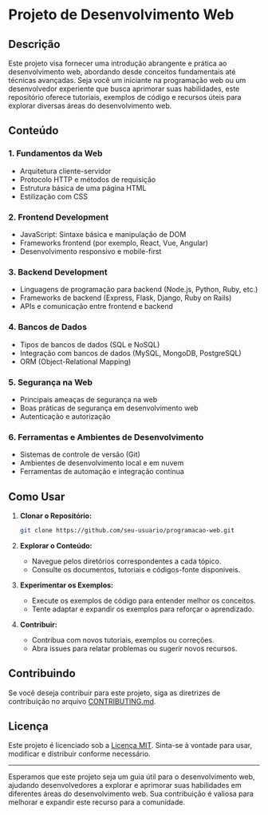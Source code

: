 # Projeto de Desenvolvimento Web

## Descrição

Este projeto visa fornecer uma introdução abrangente e prática ao desenvolvimento web, abordando desde conceitos fundamentais até técnicas avançadas. Seja você um iniciante na programação web ou um desenvolvedor experiente que busca aprimorar suas habilidades, este repositório oferece tutoriais, exemplos de código e recursos úteis para explorar diversas áreas do desenvolvimento web.

## Conteúdo

### 1. Fundamentos da Web

- Arquitetura cliente-servidor
- Protocolo HTTP e métodos de requisição
- Estrutura básica de uma página HTML
- Estilização com CSS

### 2. Frontend Development

- JavaScript: Sintaxe básica e manipulação de DOM
- Frameworks frontend (por exemplo, React, Vue, Angular)
- Desenvolvimento responsivo e mobile-first

### 3. Backend Development

- Linguagens de programação para backend (Node.js, Python, Ruby, etc.)
- Frameworks de backend (Express, Flask, Django, Ruby on Rails)
- APIs e comunicação entre frontend e backend

### 4. Bancos de Dados

- Tipos de bancos de dados (SQL e NoSQL)
- Integração com bancos de dados (MySQL, MongoDB, PostgreSQL)
- ORM (Object-Relational Mapping)

### 5. Segurança na Web

- Principais ameaças de segurança na web
- Boas práticas de segurança em desenvolvimento web
- Autenticação e autorização

### 6. Ferramentas e Ambientes de Desenvolvimento

- Sistemas de controle de versão (Git)
- Ambientes de desenvolvimento local e em nuvem
- Ferramentas de automação e integração contínua

## Como Usar

1. **Clonar o Repositório:**
   ```bash
   git clone https://github.com/seu-usuario/programacao-web.git
   ```

2. **Explorar o Conteúdo:**
   - Navegue pelos diretórios correspondentes a cada tópico.
   - Consulte os documentos, tutoriais e códigos-fonte disponíveis.

3. **Experimentar os Exemplos:**
   - Execute os exemplos de código para entender melhor os conceitos.
   - Tente adaptar e expandir os exemplos para reforçar o aprendizado.

4. **Contribuir:**
   - Contribua com novos tutoriais, exemplos ou correções.
   - Abra issues para relatar problemas ou sugerir novos recursos.

## Contribuindo

Se você deseja contribuir para este projeto, siga as diretrizes de contribuição no arquivo [CONTRIBUTING.md](CONTRIBUTING.md).

## Licença

Este projeto é licenciado sob a [Licença MIT](LICENSE). Sinta-se à vontade para usar, modificar e distribuir conforme necessário.

---

Esperamos que este projeto seja um guia útil para o desenvolvimento web, ajudando desenvolvedores a explorar e aprimorar suas habilidades em diferentes áreas do desenvolvimento web. Sua contribuição é valiosa para melhorar e expandir este recurso para a comunidade.
